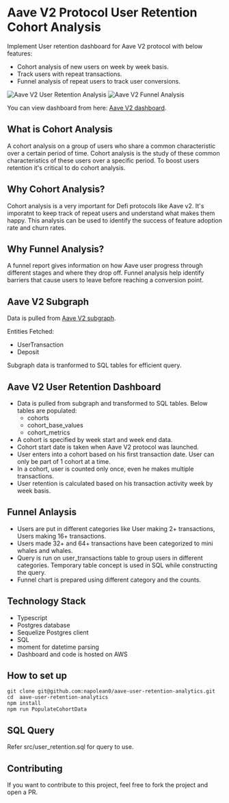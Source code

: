 # Aave V2 Protocol User Retention Cohort Analysis

Implement User retention dashboard for Aave V2 protocol with below features:
* Cohort analysis of new users on week by week basis.
* Track users with repeat transactions.
* Funnel analysis of repeat users to track user conversions.

![Aave V2 User Retention Analysis](https://github.com/napolean0/aave-user-retention-analytics/blob/main/src/img/cohort_analysis.png)
![Aave V2 Funnel Analysis](https://github.com/napolean0/aave-user-retention-analytics/blob/main/src/img/funnel_analysis.png)

You can view dashboard from here: [Aave V2 dashboard](https://analytics.dappquery.com/public/dashboard/4bb1aed2-d1c4-4da2-9d9c-5cd2de020047).

## What is Cohort Analysis

A cohort analysis on a group of users who share a common characteristic over a certain period of time. Cohort analysis is the study of these common characteristics of these users over a specific period. To boost users retention it's critical to do cohort analysis.

## Why Cohort Analysis?

Cohort analysis is a very important for Defi protocols like Aave v2. It's imporatnt to keep track of repeat users and understand what makes them happy. This analysis can be used to identify the success of feature adoption rate and churn rates.

## Why Funnel Analysis?

A funnel report gives information on how Aave user progress through different stages and where they drop off. Funnel analysis help identify barriers that cause users to leave before reaching a conversion point.

## Aave V2 Subgraph

Data is pulled from [Aave V2 subgraph](https://api.thegraph.com/subgraphs/name/aave/protocol-v2).

Entities Fetched:
* UserTransaction
* Deposit

Subgraph data is tranformed to SQL tables for efficient query.

## Aave V2 User Retention Dashboard

* Data is pulled from subgraph and transformed to SQL tables. Below tables are populated:
    * cohorts
    * cohort_base_values
    * cohort_metrics
* A cohort is specified by week start and week end data.
* Cohort start date is taken when Aave V2 protocol was launched.
* User enters into a cohort based on his first transaction date. User can only be part of 1 cohort at a time.
* In a cohort, user is counted only once, even he makes multiple transactions.
* User retention is calculated based on his transaction activity week by week basis.

## Funnel Anlaysis
* Users are put in different categories like User making 2+ transactions, Users making 16+ transactions.
* Users made 32+ and 64+ transactions have been categorized to mini whales and whales.
* Query is run on user_transactions table to group users in different categories. Temporary table concept is used in SQL while constructing the query.
* Funnel chart is prepared using different category and the counts.

## Technology Stack

* Typescript
* Postgres database
* Sequelize Postgres client
* SQL
* moment for datetime parsing
* Dashboard and code is hosted on AWS

## How to set up

```
git clone git@github.com:napolean0/aave-user-retention-analytics.git
cd  aave-user-retention-analytics
npm install
npm run PopulateCohortData
```

## SQL Query

Refer src/user_retention.sql for query to use.

## Contributing

If you want to contribute to this project, feel free to fork the project and open a PR.
